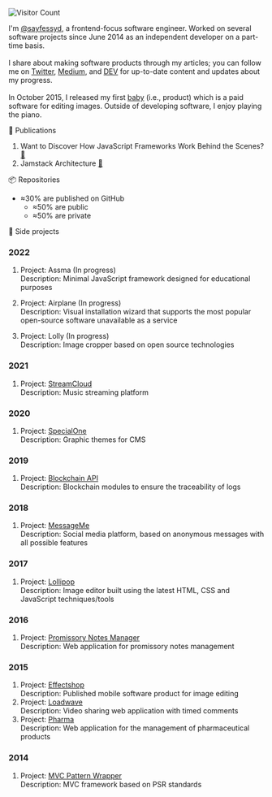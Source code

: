 ![Visitor Count](https://profile-counter.glitch.me/sayfessyd/count.svg)

I'm <a href='https://twitter.com/sayfessyd'>@sayfessyd</a>, a frontend-focus software engineer. Worked on several software projects since June 2014 as an independent developer on a part-time basis. <br /><br /> I share about making software products through my articles; you can follow me on <a href='https://twitter.com/sayfessyd'>Twitter</a>, <a href='https://medium.com/@sayfessyd'>Medium</a>, and <a href='https://dev.to/sayfessyd'>DEV</a> for up-to-date content and updates about my progress. <br /><br /> In October 2015, I released my first <a href='https://www.producthunt.com/posts/lollipop-2-0'>baby</a> (i.e., product) which is a paid software for editing images. Outside of developing software, I enjoy playing the piano.

📰 Publications
1. Want to Discover How JavaScript Frameworks Work Behind the Scenes? [🔗](https://medium.com/javascript-in-plain-english/want-to-discover-how-javascript-frameworks-work-behind-the-scenes-bc93cf602b83)
1. Jamstack Architecture [🔗](https://speakerdeck.com/sayfessyd/jamstack-architecture)

📦 Repositories
- ≈30% are published on GitHub
  - ≈50% are public
  - ≈50% are private

🚧 Side projects
### 2022

1. Project: Assma (In progress) <br>
   Description: Minimal JavaScript framework designed for educational purposes
   
1. Project: Airplane (In progress) <br>
   Description: Visual installation wizard that supports the most popular open-source software unavailable as a service
   
1. Project: Lolly (In progress) <br>
   Description: Image cropper based on open source technologies

### 2021

1. Project: <a href="https://github.com/sayfessyd/StreamCloud">StreamCloud</a> <br>
   Description: Music streaming platform

### 2020

1. Project: <a href="https://github.com/sayfessyd/SpecialOne">SpecialOne</a> <br>
   Description: Graphic themes for CMS

### 2019

1. Project: <a href="https://github.com/sayfessyd/blockchain-api">Blockchain API</a> <br>
   Description: Blockchain modules to ensure the traceability of logs

### 2018

1. Project: <a href="https://codecanyon.net/item/messageme-laravel-anonymous-social-media-script/22280893">MessageMe</a> <br>
   Description: Social media platform, based on anonymous messages with all possible features

### 2017

1. Project: <a href="https://codecanyon.net/item/lollipop-image-editor/12957420">Lollipop</a> <br>
   Description: Image editor built using the latest HTML, CSS and JavaScript techniques/tools

### 2016

1. Project: <a href="https://github.com/sayfessyd/promissory-notes-manager">Promissory Notes Manager</a> <br>
   Description: Web application for promissory notes management

### 2015

1. Project: <a href="https://play.google.com/store/apps/details?id=net.specialapp.effectshop">Effectshop</a> <br>
   Description: Published mobile software product for image editing
1. Project: <a href="https://github.com/sayfessyd/loadwave">Loadwave</a> <br>
   Description: Video sharing web application with timed comments
1. Project: <a href="https://github.com/sayfessyd/pharma">Pharma</a> <br>
   Description: Web application for the management of pharmaceutical products

### 2014

1. Project: <a href="https://github.com/sayfessyd/mvc-pattern-wrapper">MVC Pattern Wrapper</a> <br>
    Description: MVC framework based on PSR standards








